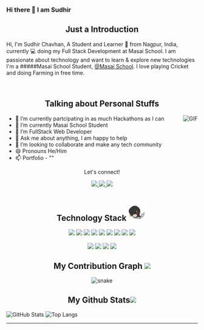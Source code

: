  ### Hi there 👋 I am Sudhir


<h2 align="center">Just a Introduction
</h2>

Hi, I'm Sudhir Chavhan, A Student and Learner 🚀 from Nagpur, India, currently 💻 doing my Full Stack Development at Masai School. I am passionate about technology and want to learn & explore new technologies I'm a #####Masai School Student, [@Masai School](https://in.linkedin.com/school/masai-school/). I love playing Cricket and doing Farming in free time.

</br>
</hr>
<h2 align="center">Talking about Personal Stuffs 

</h2>

  <img align="right" alt="GIF" src="https://media.giphy.com/media/836HiJc7pgzy8iNXCn/giphy.gif" />

- 🧑 I’m currently partcipating in as much Hackathons as I can
- 🌱 I’m currently Masai School Student
- 🌱 I’m FullStack Web Developer
- 💬 Ask me about anything, I am happy to help
- 👯 I’m looking to collaborate and make any tech community
- 😄 Pronouns He/Him
- 📫 Portfolio - ""


<div align="center">
<p align="center">Let's connect!</p>
<a href="https://twitter.com/SudhirChavhan27">
    <img src="https://img.shields.io/badge/Twitter-1DA1F2?style=for-the-badge&logo=twitter&logoColor=white" />
</a>
<!-- 
<a href="https://www.instagram.com/chavhansudhir/">
    <img src="https://img.shields.io/badge/Instagram-E4405F?style=for-the-badge&logo=instagram&logoColor=white" />
</a> -->
  <a href="sudhirchavhan100@gmail.com">
 <img src= https://img.shields.io/badge/Gmail-D14836?style=for-the-badge&logo=gmail&logoColor=white />
  </a>

<a href="https://www.linkedin.com/in/sudhirpc/">
    <img src="https://img.shields.io/badge/linkedin-%230077B5.svg?&style=for-the-badge&logo=linkedin&logoColor=white" />
</a>

<!-- 
<a href="https://www.facebook.com/sudhir.chavhan.583/">
    <img src="https://img.shields.io/badge/Facebook-1877F2?style=for-the-badge&logo=facebook&logoColor=white" />
</a>

 -->
</div>




<h1></h1>
<p align="center">
  <h2 align="center">Technology Stack  <img src="https://github.com/Vaman93/Vaman93/blob/main/image/laptop.gif" width="50"></h2>
<div align="center">
   <img src="https://img.shields.io/badge/-HTML-c58545?style=for-the-badge&logo=html5&logoColor=c58545&labelColor=282828">
   <img src="https://img.shields.io/badge/-CSS-d1a01f?style=for-the-badge&logo=css3&logoColor=d1a01f&labelColor=282828">
   <img src="https://img.shields.io/badge/JavaScript-F7DF1E?style=for-the-badge&logo=javascript&logoColor=d1a01f&labelColor=282828">
   <img src="https://img.shields.io/badge/Node.js-43853D?style=for-the-badge&logo=node.js&logoColor=d1a01f&labelColor=282828">
   <img src="https://img.shields.io/badge/Express.js-404D59?style=for-the-badge&logo=express.js&logoColor=d1a01f&labelColor=282828">
   <img src="https://img.shields.io/badge/React-20232A?style=for-the-badge&logo=react&logoColor=61DAFB&labelColor=282828">
   <img src="https://img.shields.io/badge/MongoDB-4EA94B?style=for-the-badge&logo=mongodb&logoColor=white">
  <img src="https://img.shields.io/badge/Bootstrap-563D7C?style=for-the-badge&logo=bootstrap&logoColor=white"/>
<img src="https://img.shields.io/badge/Material--UI-0081CB?style=for-the-badge&logo=material-ui&logoColor=white"/>
  </br>
    </br>
  <img src="https://img.shields.io/badge/GitHub-100000?style=for-the-badge&logo=github&logoColor=white"/>
 
  <img src="https://img.shields.io/badge/Netlify-00C7B7?style=for-the-badge&logo=netlify&logoColor=whit"/>
  
  <img src="https://img.shields.io/badge/Heroku-430098?style=for-the-badge&logo=heroku&logoColor=white"/>
  
  <img src="https://img.shields.io/badge/Redux-593D88?style=for-the-badge&logo=redux&logoColor=white"/>
</div>
</p>

<h2 align="center">
  My Contribution Graph <img src="https://media.giphy.com/media/xUA7aZeLE2e0P7Znz2/giphy.gif" width="50">
</h2>
<p align="center">
  <img src="https://github.com/SudhirPC/SudhirPC/blob/output/github-contribution-grid-snake.svg" alt="snake"></center>
</p>

<h2 align="center">
  My Github Stats<img src="https://media.giphy.com/media/VgCDAzcKvsR6OM0uWg/giphy.gif" width="50">
</h2>

![GitHub Stats](https://github-readme-stats.vercel.app/api?username=SudhirPC&theme=radical)
![Top Langs](https://github-readme-stats.vercel.app/api/top-langs/?username=SudhirPC&theme=tokyonight)

<hr> 
